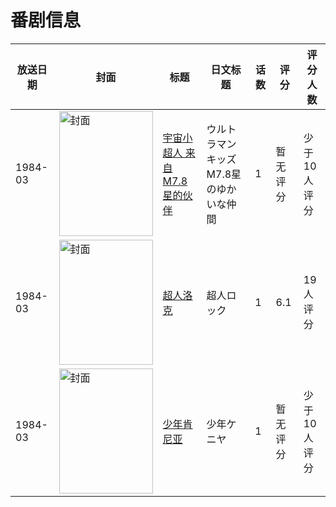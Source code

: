 # 番剧信息

|放送日期|封面|标题|日文标题|话数|评分|评分人数|
|---|---|---|---|---|---|---|
|1984-03|<img src="//lain.bgm.tv/pic/cover/c/99/4c/216796_urx1O.jpg" alt="封面" style="width:150px;height:200px;object-fit:cover;">|[宇宙小超人 来自M7.8星的伙伴](https://bangumi.tv/subject/216796)|ウルトラマンキッズ M7.8星のゆかいな仲間|1|暂无评分|少于10人评分|
|1984-03|<img src="//lain.bgm.tv/pic/cover/c/45/fb/106691_k3ukf.jpg" alt="封面" style="width:150px;height:200px;object-fit:cover;">|[超人洛克](https://bangumi.tv/subject/106691)|超人ロック|1|6.1|19人评分|
|1984-03|<img src="//lain.bgm.tv/pic/cover/c/ac/cf/110780_3311p.jpg" alt="封面" style="width:150px;height:200px;object-fit:cover;">|[少年肯尼亚](https://bangumi.tv/subject/110780)|少年ケニヤ|1|暂无评分|少于10人评分|
